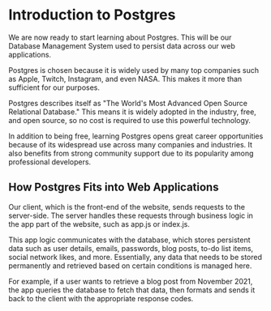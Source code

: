 # Introduction to Postgres

We are now ready to start learning about Postgres. This will be our Database Management System used to persist data across our web applications.

Postgres is chosen because it is widely used by many top companies such as Apple, Twitch, Instagram, and even NASA. This makes it more than sufficient for our purposes.

Postgres describes itself as "The World's Most Advanced Open Source Relational Database." This means it is widely adopted in the industry, free, and open source, so no cost is required to use this powerful technology.

In addition to being free, learning Postgres opens great career opportunities because of its widespread use across many companies and industries. It also benefits from strong community support due to its popularity among professional developers.

## How Postgres Fits into Web Applications

Our client, which is the front-end of the website, sends requests to the server-side. The server handles these requests through business logic in the app part of the website, such as app.js or index.js.

This app logic communicates with the database, which stores persistent data such as user details, emails, passwords, blog posts, to-do list items, social network likes, and more. Essentially, any data that needs to be stored permanently and retrieved based on certain conditions is managed here.

For example, if a user wants to retrieve a blog post from November 2021, the app queries the database to fetch that data, then formats and sends it back to the client with the appropriate response codes.
